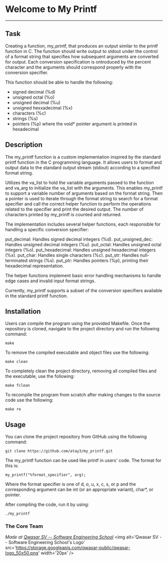 # Welcome to My Printf
***

## Task
Creating a function, my_printf, that produces an output similar to the printf function in C. The function should write output to stdout under the control of a format string that specifies how subsequent arguments are converted for output. Each conversion specification is ontroduced by the percent character and the arguments should correspond properly with the conversion specifier.

This function should be able to handle the following:
- signed decimal (%d)
- unsigned octal (%o)
- unsigned decimal (%u)
- unsigned hexxadecimal (%x)
- characters (%c)
- strings (%s)
- pointers (%p) where the void* pointer argument is printed in hexadecimal

## Description
The my_printf function is a custom implementation inspired by the standard printf function in the C programming language. It allows users to format and output data to the standard output stream (stdout) according to a specified format string.

Utilizes the va_list to hold the variable arguments passed to the function and va_arg to initialize the va_list with the arguments. This enables my_printf to support a variable number of arguments based on the format string. Then a pointer is used to iterate through the format string to search for a format specifier and call the correct helper function to perform the operations related to the specifier and print the desired output. The number of characters printed by my_printf is counted and returned.

The implementation includes several helper functions, each responsible for handling a specific conversion specifier:

put_decimal: Handles signed decimal integers (%d).
put_unsigned_dec: Handles unsigned decimal integers (%u).
put_octal: Handles unsigned octal integers (%o).
put_hexadecimal: Handles unsigned hexadecimal integers (%x).
put_char: Handles single characters (%c).
put_str: Handles null-terminated strings (%s).
put_ptr: Handles pointers (%p), printing their hexadecimal representation.

The helper functions implement basic error handling mechanisms to handle edge cases and invalid input format strings.

Currently, my_printf supports a subset of the conversion specifiers available in the standard printf function.

## Installation
Users can compile the program using the provided Makefile. Once the repository is cloned, navigate to the project directory and run the following command:
```
make
```

To remove the compiled executable and object files use the following:
```
make clean
```

To completely clean the project directory, removing all compiled files and the executable, use the following:
```
make fclean
```

To recompile the program from scratch after making changes to the source code use the following:
```
make re
```

## Usage
You can clone the project repository from GitHub using the following command:
```
git clone https://github.com/atay3/my_printf.git
```

The my_printf function can be used like printf in users' code. The format for this is:
```
my_printf("%format_specifier", arg);
```
Where the format specifier is one of d, o, u, x, c, s, or p and the corresponding argument can be int (or an appropriate variant), char*, or pointer.

After compiling the code, run it by using:
```
./my_printf
```



### The Core Team


<span><i>Made at <a href='https://qwasar.io'>Qwasar SV -- Software Engineering School</a></i></span>
<span><img alt='Qwasar SV -- Software Engineering School's Logo' src='https://storage.googleapis.com/qwasar-public/qwasar-logo_50x50.png' width='20px' /></span>
